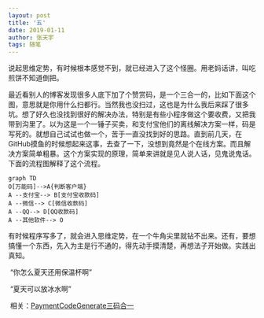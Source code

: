 ```yaml
---
layout: post
title: '五'
date: 2019-01-11
author: 张天宇
tags: 随笔
---
```

​	说起思维定势，有时候根本感觉不到，就已经进入了这个怪圈。用老妈话讲，叫吃煎饼不知道倒把。

​	最近看别人的博客发现很多人底下加了个赞赏码，是一个三合一的，比如下面这个图，意思就是你用什么扫都行。当然我也没扫过，这也是为什么我后来踩了很多坑。想了好久也没找到很好的解决办法，特别是有些小程序做这个要收费，又把我带到沟里了。以为这是一个一锤子买卖，和支付宝他们的离线解决方案一样，码是写死的。就想自己试试也做一个，苦于一直没找到好的思路。直到前几天，在GitHub摸鱼的时候想起来这事，去查了一下，没想到竟然是个在线方案。而且解决方案简单粗暴。这个方案实现的原理，简单来讲就是见人说人话，见鬼说鬼话。下面的流程图解释了这个流程。

```mermaid
graph TD
O[万能码]-->A{判断客户端}
A --支付宝--> B[支付宝收款码]
A --微信--> C[微信收款码]
A --QQ--> D[QQ收款码]
A --其他软件--> O
```



​	有时候程序写多了，就会进入思维定势，在一个牛角尖里就钻不出来。还有，要想搞懂一个东西，先入为主是行不通的，得先动手摸清楚，再想法子开始做。实践出真知。

​	“你怎么夏天还用保温杯啊”

​	“夏天可以放冰水啊”



​	相关：[PaymentCodeGenerate三码合一](https://github.com/ztygalaxy/PaymentCodeGenerate)